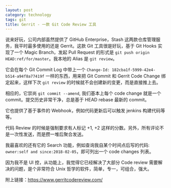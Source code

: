 ```yaml
---
layout: post
category: technology
tags: git
title: Gerrit - 一款 Git Code Review 工具
---
```


说来好玩，公司内部虽然提供了 GitHub Enterprise，Stash 这两款仓库管理服务，我平时最多使用的还是 Gerrit。这款 Git 工具很是好玩，基于 Git Hooks 实现了一个 Magic Branch，发起 Pull Request 的形式是 `git push origin HEAD:ref/for/master`。我本地的 Alias 是 `git review`。

它会在每个 Git Commit Log 中带上一个 `Change-Id: 182cba1f-5999-42e4-b514-a94f8a77419f` 一样的东西，用来把 Git Commit 和 Gerrit Code Change 绑定起来，这样下次 `git review` 的时候就不会创建新的变更，而是直接推上去。

相应的，它崇尚 `git commit --amend`, 我们基本上每个 code change 就是一个 commit。提交历史非常干净，总是基于 HEAD rebase 最新的 commit。

它也提供了基于事件的 Webhook，例如代码更新后可以触发 jenkins 构建代码等等。

代码 Review 的时候是强制要求有人标记 +1, +2 这样的分数。另外，所有评论不是一次性发送，而是攒一堆后聚合发送。

我最喜欢的还有它的 Search 功能，例如查询我自某个时间点后写的代码: `owner:self and since:2018-02-05`，即可列出一个 code changes 列表。

因为我不是 UI 控，从功能上，我觉得它已经解决了大部分 Code review 需要解决的问题，是个非常符合 Unix 哲学的软件，简单，专一，可组合，强大。

附上链接：https://www.gerritcodereview.com/
